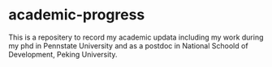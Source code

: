 # academic-progress
This is a repositery to record my academic updata including my work during my phd in Pennstate University and as a postdoc in National Schoold of Development, Peking University.
